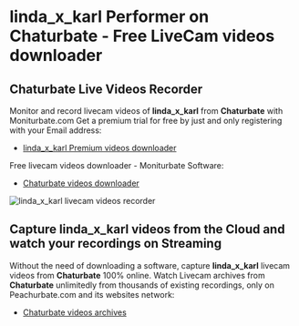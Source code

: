 # linda_x_karl Performer on Chaturbate - Free LiveCam videos downloader

## Chaturbate Live Videos Recorder

Monitor and record livecam videos of **linda_x_karl** from **Chaturbate** with Moniturbate.com
Get a premium trial for free by just and only registering with your Email address:
* [linda_x_karl Premium videos downloader](https://moniturbate.com/request-demo-licence-key.html)

Free livecam videos downloader - Moniturbate Software:
* [Chaturbate videos downloader](https://moniturbate.com/moniturbate-download-software.html)

![linda_x_karl livecam videos recorder](https://peachurnet.com/templates/moniturbate-software.png)


## Capture linda_x_karl videos from the Cloud and watch your recordings on Streaming

Without the need of downloading a software, capture **linda_x_karl** livecam videos from **Chaturbate** 100% online.
Watch Livecam archives from **Chaturbate** unlimitedly from thousands of existing recordings, only on Peachurbate.com and its websites network:
* [Chaturbate videos archives](https://peachurnet.com/)